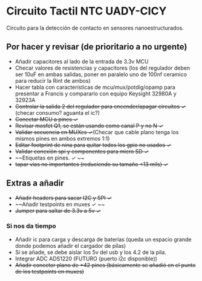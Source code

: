 # Circuito Tactil NTC UADY-CICY
Circuito para la detección de contacto en sensores nanoestructurados.

## Por hacer y revisar (de prioritario a no urgente)
- Añadir capacitores al lado de la entrada de 3.3v MCU 
- Checar valores de resistencias y capacitores 
(los del regulador deben ser 10uF en ambas salidas,  poner en paralelo uno de 100nf ceramico para reducir la Rint de ambos)
- Hacer tabla con características de mcu/mux/potdig/opamp para presentar a Francis y compararlo con equipo Keysight 32980A y 32923A
- ~~Controlar la salida 2 del regulador para encender/apagar circuitos ✓~~ (checar consumo? aguanta el ic?)
- ~~Conectar MCU a pines ✓~~
- ~~Revisar mosfet Q1, se están usando como canal P y no N ✓~~
- ~~Validar secuencia en MUXes ✓~~(Checar que cable plano tenga los mismos pines en ambos extremos 1:1)
- ~~Editar footprint de nina para quitar todos los gpio no usados ✓~~
- ~~Validar conexión spi y componentes para micro SD ✓~~
- ~~Etiquetas en pines. ✓ ~~
- ~~tapar vias no importantes (reduciendo su tamaño <13 mils) ✓~~

## Extras a añadir
- ~~Añadir headers para sacar I2C y SPI ✓~~
- ~~Añadir testpoints en muxes ✓ ~~
- ~~Jumper para saltar de 3.3v a 5v ✓~~

### Si nos da tiempo 
- Añadir ic para carga y descarga de baterías (queda un espacio grande donde podemos añadir el cargador de pilas)
- Si se añade, se debe aislar los 5v del usb y los 4.2 de la pila.
- Integrar ADC ADS1220 (FUTURO (puerto i2c disponible))
- ~~Añadir conector plano de +42 pines (básicamente se añadió en el punto de los testpoints en muxes)~~